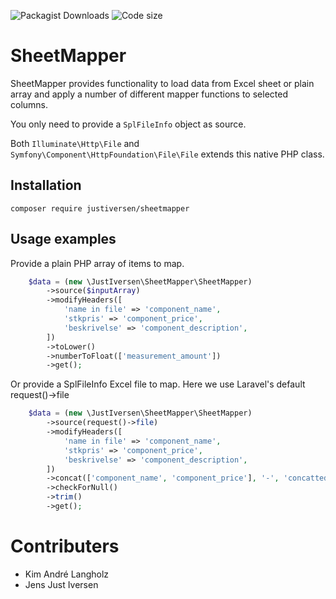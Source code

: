 ![Packagist Downloads](https://img.shields.io/packagist/dt/JustIversen/sheetmapper)
![Code size](https://img.shields.io/github/languages/code-size/JustIversen/sheetmapper)

# SheetMapper

SheetMapper provides functionality to load data from Excel sheet or plain array and apply a number of different mapper
functions to selected columns.

You only need to provide a `SplFileInfo` object as source.

Both `Illuminate\Http\File` and `Symfony\Component\HttpFoundation\File\File` extends this native PHP class.

## Installation

`composer require justiversen/sheetmapper`

## Usage examples

Provide a plain PHP array of items to map.

```php
    $data = (new \JustIversen\SheetMapper\SheetMapper)
        ->source($inputArray)
        ->modifyHeaders([
            'name in file' => 'component_name',
            'stkpris' => 'component_price',
            'beskrivelse' => 'component_description',
        ])
        ->toLower()
        ->numberToFloat(['measurement_amount'])
        ->get();
```
Or provide a SplFileInfo Excel file to map.
Here we use Laravel's default request()->file

```php
    $data = (new \JustIversen\SheetMapper\SheetMapper)
        ->source(request()->file)
        ->modifyHeaders([
            'name in file' => 'component_name',
            'stkpris' => 'component_price',
            'beskrivelse' => 'component_description',
        ])
        ->concat(['component_name', 'component_price'], '-', 'concatted_column')
        ->checkForNull()
        ->trim()
        ->get();
```

# Contributers

 - Kim André Langholz
 - Jens Just Iversen
